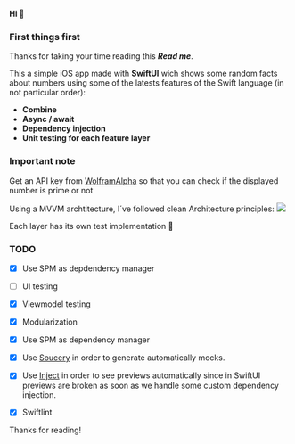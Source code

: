 **Hi 👋**

### First things first
Thanks for taking your time reading this ***Read me***.

This a simple iOS app made with **SwiftUI** wich shows some random facts about numbers using some of the latests features of the Swift language (in not particular order):

* **Combine**
* **Async / await**
* **Dependency injection**
* **Unit testing for each feature layer**

### Important note
Get an API key from [WolframAlpha](https://products.wolframalpha.com/api/) so that you can check if the displayed number is prime or not

Using a MVVM archtitecture, I´ve followed clean Architecture principles:
![](https://miro.medium.com/max/1400/1*S-F40uCJHy7ZL2hUU3VG7w.webp)

Each layer has its own test implementation 🤟

### TODO
- [x] Use SPM as depdendency manager
- [ ] UI testing
- [x] Viewmodel testing
- [x] Modularization
- [x] Use SPM as dependency manager
- [x] Use [Soucery](https://github.com/krzysztofzablocki/Sourcery) in order to generate automatically mocks. 
- [x] Use [Inject](https://github.com/krzysztofzablocki/Inject) in order to see previews automatically since in SwiftUI previews are broken as soon as we handle some custom dependency injection. 
- [x] Swiftlint


Thanks for reading!
